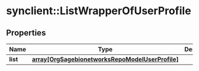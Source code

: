 # synclient::ListWrapperOfUserProfile


## Properties
Name | Type | Description | Notes
------------ | ------------- | ------------- | -------------
**list** | [**array[OrgSagebionetworksRepoModelUserProfile]**](org.sagebionetworks.repo.model.UserProfile.md) |  | [optional] 


